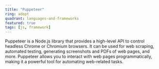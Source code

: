 ```yaml
---
title: "Puppeteer"
ring: adopt
quadrant: languages-and-frameworks
featured: true
tags: [js, framework]
---
```


Puppeteer is a Node.js library that provides a high-level API to control headless Chrome or Chromium browsers. It can be used for web scraping, automated testing, generating screenshots and PDFs of web pages, and more. Puppeteer allows you to interact with web pages programmatically, making it a powerful tool for automating web-related tasks.